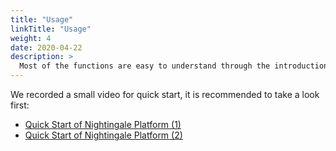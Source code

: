```yaml
---
title: "Usage"
linkTitle: "Usage"
weight: 4
date: 2020-04-22
description: >
  Most of the functions are easy to understand through the introduction of the page, here is just a part of the functions that are not easy to get started. If there is something you do n’t understand, you can inform us, and we continue to improve the document
---
```



We recorded a small video for quick start, it is recommended to take a look first:

- [Quick Start of Nightingale Platform (1)](https://s3-gz01.didistatic.com/n9e-pub/video/n9e-usage-001.mp4)
- [Quick Start of Nightingale Platform (2)](https://s3-gz01.didistatic.com/n9e-pub/video/n9e-usage-002.mp4)
